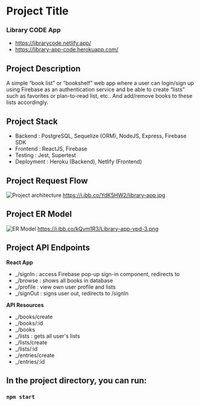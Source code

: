 # Project Title

### Library CODE App

- https://librarycode.netlify.app/
- https://library-app-code.herokuapp.com/

## Project Description

A simple “book list” or “bookshelf” web app where a user can login/sign up using Firebase as an authentication service and be able to create “lists” such as favorites or plan-to-read list, etc.. And add/remove books to these lists accordingly.

## Project Stack

- Backend : PostgreSQL, Sequelize (ORM), NodeJS, Express, Firebase SDK
- Frontend : ReactJS, Firebase
- Testing : Jest, Supertest
- Deployment : Heroku (Backend), Netlify (Frontend)

## Project Request Flow

![Project architecture](https://i.ibb.co/YdK5HW2/library-app.jpg)
https://i.ibb.co/YdK5HW2/library-app.jpg

## Project ER Model

![ER Model](https://i.ibb.co/kQvm1R3/Library-app-vpd-3.png)
https://i.ibb.co/kQvm1R3/Library-app-vpd-3.png

## Project API Endpoints

**React App**

- \_/signIn : access Firebase pop-up sign-in component, redirects to
- \_/browse : shows all books in database
- \_/profile : view own user profile and lists
- \_/signOut : signs user out, redirects to /signIn

**API Resources**

- \_/books/create
- \_/books/:id
- \_/books
- \_/lists : gets all user's lists
- \_/lists/create
- \_/lists/:id
- \_/entries/create
- \_/entries/:id

## In the project directory, you can run:

### `npm start`
